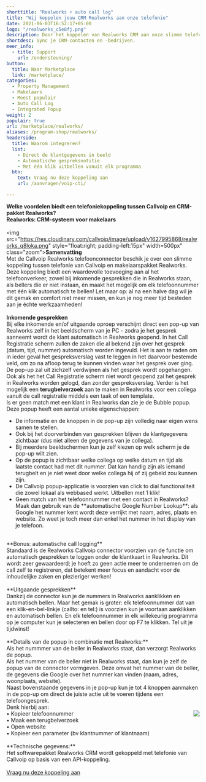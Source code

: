 ```yaml
---
shorttitle: "Realworks + auto call log"
title: "Wij koppelen jouw CRM Realworks aan onze telefonie"
date: 2021-06-03T16:52:17+05:00
logo: "/realworks_c5e8fj.png"
description: Door het koppelen van Realworks CRM aan onze slimme telefonie werk je een stuk efficienter.
shortdesc: Sync je CRM-contacten en -bedrijven.
meer_info:
  - title: Support
    url: /ondersteuning/
button:
  title: Naar Marketplace
  link: /marketplace/
categories:
  - Property Management
  - Makelaars
  - Meest populair
  - Auto Call Log
  - Integrated Popup
weight: 2
populair: true
url: /marketplace/realworks/
aliases: /program-shop/realworks/
headerside:
  title: Waarom integreren?
  list:
    - Direct de klantgegevens in beeld
    - Automatische gespreksnotitie
    - Met één klik uitbellen vanuit elk programma
  btn:
    text: Vraag nu deze koppeling aan
    url: /aanvragen/voip-cti/

---
```


**Welke voordelen biedt een telefoniekoppeling tussen Callvoip en CRM-pakket Realworks?<br>
Realworks: CRM-systeem voor makelaars**<br>
<br>
<img src="https://res.cloudinary.com/callvoip/image/upload/v1627995868/realworks_q8loka.png" style="float:right; padding-left:15px" width=500px" class="zoom">**Samenvatting**<br>
Met de Callvoip Realworks telefoonconnector beschik je over een slimme koppeling tussen telefonie van Callvoip en makelaarspakket Realworks. Deze koppeling biedt een waardevolle toevoeging aan al het telefoonverkeer, zowel bij inkomende gesprekken die in Realworks staan, als bellers die er niet instaan, én maakt het mogelijk om elk telefoonnummer met één klik automatisch te bellen! Let maar op: al na een halve dag wil je dit gemak en comfort niet meer missen, en kun je nog meer tijd besteden aan je échte werkzaamheden!<br>
<br>
**Inkomende gesprekken**<br>
Bij elke inkomende en/of uitgaande oproep verschijnt direct een pop-up van Realworks zelf in het beeldscherm van je PC - zodra je het gesprek aanneemt wordt de klant automatisch in Realworks geopend. In het Call Registratie scherm zullen de zaken die al bekend zijn over het gesprek (datum, tijd, nummer) automatisch worden ingevuld. Het is aan te raden om in ieder geval het gespreksverslag vast te leggen in het daarvoor bestemde veld, om zo na afloop terug te kunnen vinden waar het gesprek over ging. De pop-up zal uit zichzelf verdwijnen als het gesprek wordt opgehangen. Ook als het het Call Registratie scherm niet wordt geopend zal het gesprek in Realworks worden gelogd, dan zonder gespreksverslag. Verder is het mogelijk een <b>terugbelverzoek</b> aan te maken in Realworks voor een collega vanuit de call registratie middels een taak of een template.<br>
Is er geen match met een klant in Realworks dan zie je de Bubble popup. Deze popup heeft een aantal unieke eigenschappen:<br>
<div class="usp-list">
<ul>
<li>De informatie en de knoppen in de pop-up zijn volledig naar eigen wens samen te stellen.</li>
<li>Ook bij het doorverbinden van gesprekken blijven de klantgegevens zichtbaar (dus niet alleen de gegevens van je collega).</li>
<li>Bij meerdere beeldschermen kun je zelf kiezen op welk scherm je de pop-up wilt zien.</li>
<li>Op de popup is zichtbaar welke collega op welke datum en tijd als laatste contact had met dit nummer. Dat kan handig zijn als iemand terugbelt en je niet weet door welke collega hij of zij gebeld zou kunnen zijn.</li>
<li>De Callvoip popup-applicatie is voorzien van click to dial functionaliteit die zowel lokaal als webbased werkt. Uitbellen met 1 klik!</li>
<li>Geen match van het telefoonnummer met een contact in Realworks? Maak dan gebruik van de **automatische Google Number Lookup**: als Google het nummer kent wordt deze verrijkt met naam, adres, plaats en website. Zo weet je toch meer dan enkel het nummer in het display van je telefoon.</li>
</ul>
</div>
<br>
**Bonus: automatische call logging**<br>
Standaard is de Realworks Callvoip connector voorzien van de functie om automatisch gesprekken te loggen onder de klantkaart in Realworks. Dit wordt zeer gewaardeerd; je hoeft zo geen actie meer te ondernemen om de call zelf te registreren, dat betekent meer focus en aandacht voor de inhoudelijke zaken en plezieriger werken!<br>
<br>
**Uitgaande gesprekken**<br>
Dankzij de connector kun je de nummers in Realworks aanklikken en automatisch bellen. Maar het gemak is groter: elk telefoonnummer dat van een klik-en-bel-linkje (callto: en tel:) is voorzien kun je voortaan aanklikken en automatisch bellen. En elk telefoonnummer in elk willekeurig programma op je computer kun je selecteren en bellen door op F7 te klikken. Tel uit je tijdwinst! <br>
<br>
**Details van de popup in combinatie met Realworks:**<br>
Als het nummmer van de beller in Realworks staat, dan verzorgt Realworks de popup.<br>
Als het nummer van de beller niet in Realworks staat, dan kun je zelf de popup van de connector vormgeven. Deze omvat het nummer van de beller, de gegevens die Google over het nummer kan vinden (naam, adres, woonplaats, website). <br>
Naast bovenstaande gegevens in je pop-up kun je tot 4 knoppen aanmaken in de pop-up om direct de juiste actie uit te voeren tijdens een telefoongesprek. <br>
Denk hierbij aan:<br><img src="https://res.cloudinary.com/callvoip/image/upload/popup_crm_jmr7fc.png" style="float:right">
• Kopieer telefoonnummer<br>
• Maak een terugbelverzoek<br>
• Open website <br>
• Kopieer een parameter (bv klantnummer of klantnaam) <br>
<br>
**Technische gegevens:**<br>
Het softwarepakket Realworks CRM wordt gekoppeld met telefonie van Callvoip op basis van een API-koppeling.<br>
<br><a href="/aanvragen/voip-cti/" class="button">Vraag nu deze koppeling aan</a>
